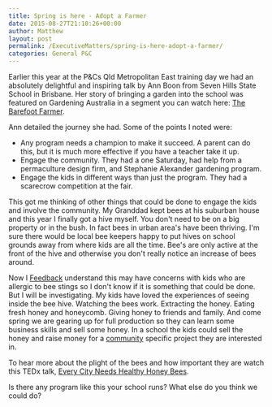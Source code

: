 ```yaml
---
title: Spring is here - Adopt a Farmer
date: 2015-08-27T21:10:26+00:00
author: Matthew
layout: post
permalink: /ExecutiveMatters/spring-is-here-adopt-a-farmer/
categories: General P&C
---
```

Earlier this year at the P&Cs Qld Metropolitan East training day we had an absolutely delightful and inspiring talk by Ann Boon from Seven Hills State School in Brisbane. Her story of bringing a garden into the school was featured on Gardening Australia in a segment you can watch here: <a href="http://www.abc.net.au/gardening/stories/s3592918.htm" target="_blank">The Barefoot Farmer</a>.

Ann detailed the journey she had. Some of the points I noted were:

  * Any program needs a champion to make it succeed. A parent can do this, but it is much more effective if you have a teacher take it up.
  * Engage the community. They had a one Saturday, had help from a permaculture design firm, and Stephanie Alexander gardening program.
  * Engage the kids in different ways than just the program. They had a scarecrow competition at the fair.

This got me thinking of other things that could be done to engage the kids and involve the community. My Granddad kept bees at his suburban house and this year I finally got a hive myself. You don't need to be on a big property or in the bush. In fact bees in urban area's have been thriving. I'm sure there would be local bee keepers happy to put hives on school grounds away from where kids are all the time. Bee's are only active at the front of the hive and otherwise you don't really notice an increase of bees around.

Now I [Feedback](/ExecutiveMatters/feedback-and-feelings/) understand this may have concerns with kids who are allergic to bee stings so I don't know if it is something that could be done. But I will be investigating. My kids have loved the experiences of seeing inside the bee hive. Watching the bees work. Extracting the honey. Eating fresh honey and honeycomb. Giving honey to friends and family. And come spring we are gearing up for full production so they can learn some business skills and sell some honey. In a school the kids could sell the honey and raise money for a [community](/ExecutiveMatters/find-the-volunteer-talent-within-your-school-community/) specific project they are interested in.

To hear more about the plight of the bees and how important they are watch this TEDx talk, <a href="http://www.ted.com/talks/noah_wilson_rich_every_city_needs_healthy_honey_bees" target="_blank">Every City Needs Healthy Honey Bees</a>.

Is there any program like this your school runs? What else do you think we could do?
